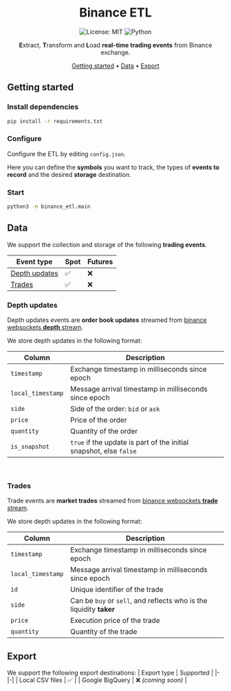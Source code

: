 <div align="center">

# Binance ETL

![License: MIT](https://img.shields.io/badge/License-MIT-yellow.svg)
![Python](https://img.shields.io/badge/python-%3E=3.12-blue)


**E**xtract, **T**ransform and **L**oad **real-time trading events** from Binance exchange.

[Getting started](#getting-started) •
[Data](#data) •
[Export](#export)

</div>

## Getting started

### Install dependencies

```sh
pip install -r requirements.txt
```

### Configure
Configure the ETL by editing `config.json`.

Here you can define the **symbols** you want to track, the types of **events to record** and the desired **storage** destination.

### Start

```sh
python3 -m binance_etl.main
```

## Data

We support the collection and storage of the following **trading events**.

| Event type | Spot | Futures |
|-|-|-|
| [Depth updates](#depth-updates) | ✅ | ❌ |
| [Trades](#trades) | ✅ | ❌ |

### Depth updates
Depth updates events are **order book updates** streamed from [binance websockets **depth** stream][binance-docs-websocket-depth].
<br>

We store depth updates in the following format:
<br>

| Column | Description |
|-|-|
| `timestamp` | Exchange timestamp in milliseconds since epoch |
| `local_timestamp` | Message arrival timestamp in milliseconds since epoch |
| `side` | Side of the order: `bid` or `ask` |
| `price` | Price of the order |
| `quantity` | Quantity of the order |
| `is_snapshot` | `true` if the update is part of the initial snapshot, else `false` |

<br>

### Trades
Trade events are **market trades** streamed from [binance websockets **trade** stream][binance-docs-websocket-trade].

We store depth updates in the following format:
<br>

| Column | Description |
|-|-|
| `timestamp` | Exchange timestamp in milliseconds since epoch |
| `local_timestamp` | Message arrival timestamp in milliseconds since epoch |
| `id` | Unique identifier of the trade |
| `side` | Can be `buy` or `sell`, and reflects who is the liquidity **taker** |
| `price` | Execution price of the trade |
| `quantity` | Quantity of the trade |

## Export
We support the following export destinations:
| Export type | Supported |
|-|-|
| Local CSV files | ✅ |
| Google BigQuery | ❌ *(coming soon)* |



[binance-docs-websocket-depth]: https://developers.binance.com/docs/binance-spot-api-docs/web-socket-streams#diff-depth-stream
[binance-docs-websocket-trade]: https://developers.binance.com/docs/binance-spot-api-docs/web-socket-streams#trade-streams
